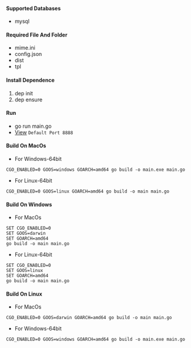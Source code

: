 #### Supported Databases
* mysql

#### Required File And Folder
* mime.ini
* config.json
* dist
* tpl

#### Install Dependence

1. dep init
2. dep ensure

#### Run
* go run main.go
* [View](http://127.0.0.1:8888) `Default Port 8888`

#### Build On MacOs
* For Windows-64bit
```
CGO_ENABLED=0 GOOS=windows GOARCH=amd64 go build -o main.exe main.go
```
* For Linux-64bit
```
CGO_ENABLED=0 GOOS=linux GOARCH=amd64 go build -o main main.go
```

#### Build On Windows
* For MacOs
```
SET CGO_ENABLED=0
SET GOOS=darwin
SET GOARCH=amd64
go build -o main main.go
```
* For Linux-64bit
```
SET CGO_ENABLED=0
SET GOOS=linux
SET GOARCH=amd64
go build -o main main.go
```

#### Build On Linux
* For MacOs
```
CGO_ENABLED=0 GOOS=darwin GOARCH=amd64 go build -o main main.go
```
* For Windows-64bit
```
CGO_ENABLED=0 GOOS=windows GOARCH=amd64 go build -o main.exe main.go
```
